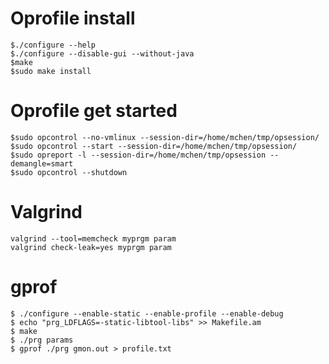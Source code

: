 # Oprofile install

    $./configure --help
    $./configure --disable-gui --without-java
    $make
    $sudo make install

# Oprofile get started

    $sudo opcontrol --no-vmlinux --session-dir=/home/mchen/tmp/opsession/
    $sudo opcontrol --start --session-dir=/home/mchen/tmp/opsession/
    $sudo opreport -l --session-dir=/home/mchen/tmp/opsession --demangle=smart
    $sudo opcontrol --shutdown

# Valgrind

    valgrind --tool=memcheck myprgm param 
    valgrind check-leak=yes myprgm param

# gprof

    $ ./configure --enable-static --enable-profile --enable-debug
    $ echo "prg_LDFLAGS=-static-libtool-libs" >> Makefile.am
    $ make
    $ ./prg params
    $ gprof ./prg gmon.out > profile.txt

